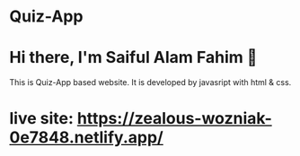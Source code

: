 # Quiz-App
# Hi there, I'm Saiful Alam Fahim 👋

This is Quiz-App based website. It is
developed by javasript with html & css.
# live site: https://zealous-wozniak-0e7848.netlify.app/
